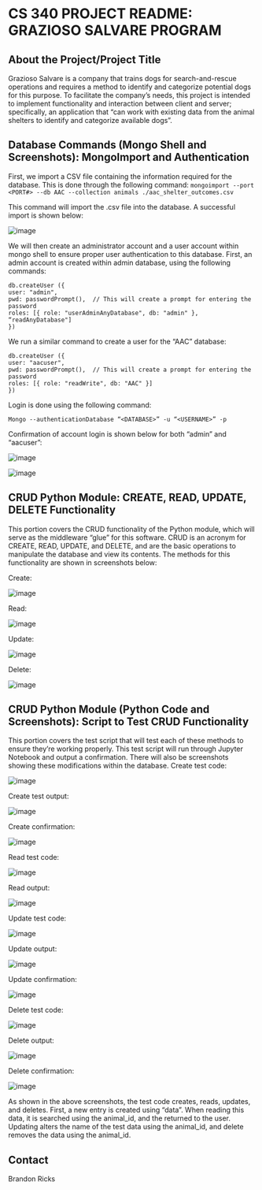 # CS 340 PROJECT README: GRAZIOSO SALVARE PROGRAM

## About the Project/Project Title
Grazioso Salvare is a company that trains dogs for search-and-rescue operations and requires a method to identify and categorize potential dogs for this purpose. To facilitate the company’s needs, this project is intended to implement functionality and interaction between client and server; specifically, an application that “can work with existing data from the animal shelters to identify and categorize available dogs”. 

## Database Commands (Mongo Shell and Screenshots): MongoImport and Authentication
First, we import a CSV file containing the information required for the database. This is done through the following command:
```mongoimport --port <PORT#> --db AAC --collection animals ./aac_shelter_outcomes.csv```

This command will import the .csv file into the database. A successful import is shown below:

![image](https://user-images.githubusercontent.com/79807877/129285096-c03c521c-2ed0-4d07-91e2-878bad9e8fc1.png)

We will then create an administrator account and a user account within mongo shell to ensure proper user authentication to this database. First, an admin account is created within admin database, using the following commands:

```use admin // This will change to the admin database
db.createUser ({ 
user: "admin",
pwd: passwordPrompt(),  // This will create a prompt for entering the password
roles: [{ role: "userAdminAnyDatabase", db: "admin" }, “readAnyDatabase"]
})
```

We run a similar command to create a user for the “AAC” database:

```use AAC // This will change to the proper database where you want the user
db.createUser ({ 
user: "aacuser",
pwd: passwordPrompt(),  // This will create a prompt for entering the password
roles: [{ role: "readWrite", db: "AAC" }]
})
```

Login is done using the following command:

```Mongo --authenticationDatabase “<DATABASE>” -u “<USERNAME>” -p```

Confirmation of account login is shown below for both “admin” and “aacuser”:
 
 ![image](https://user-images.githubusercontent.com/79807877/129285383-6bdd14ad-4034-459b-97c5-3dcfd608c928.png)

 ![image](https://user-images.githubusercontent.com/79807877/129285387-033018f2-19fa-487b-a503-c266d9960e9f.png)

## CRUD Python Module: CREATE, READ, UPDATE, DELETE Functionality
This portion covers the CRUD functionality of the Python module, which will serve as the middleware “glue” for this software. CRUD is an acronym for CREATE, READ, UPDATE, and DELETE, and are the basic operations to manipulate the database and view its contents. The methods for this functionality are shown in screenshots below:

Create:

 ![image](https://user-images.githubusercontent.com/79807877/129285434-f4fa33fa-636f-4bda-ac81-bc3619e54b28.png)

Read:

 ![image](https://user-images.githubusercontent.com/79807877/129285439-c79a433d-a0f1-4b77-af96-a1a383332d08.png)

Update:

 ![image](https://user-images.githubusercontent.com/79807877/129285445-da9b15fb-2c8d-4073-b478-d47a22e22fa9.png)

Delete:

 ![image](https://user-images.githubusercontent.com/79807877/129285448-d5d0362d-1ef5-4833-9ab5-7e0300796660.png)

## CRUD Python Module (Python Code and Screenshots): Script to Test CRUD Functionality
This portion covers the test script that will test each of these methods to ensure they’re working properly. This test script will run through Jupyter Notebook and output a confirmation. There will also be screenshots showing these modifications within the database. 
Create test code:

![image](https://user-images.githubusercontent.com/79807877/129285517-ac69422f-e734-4bec-b454-0edae902e691.png)
 
Create test output:

![image](https://user-images.githubusercontent.com/79807877/129285523-532e090b-fe5e-4469-95e2-81412965921c.png)
 
Create confirmation:

![image](https://user-images.githubusercontent.com/79807877/129285538-7b8f725e-8394-4c7d-87da-5c8117440fea.png)

Read test code:

![image](https://user-images.githubusercontent.com/79807877/129285552-b76a9cdf-b1c8-4ed4-87e5-2c579897e942.png)

Read output:

![image](https://user-images.githubusercontent.com/79807877/129285565-9d882423-55f4-461c-809e-c6dee154de19.png)

Update test code:

![image](https://user-images.githubusercontent.com/79807877/129285583-53b20cb5-410e-4fda-be43-fcf38df2793f.png)

Update output:

![image](https://user-images.githubusercontent.com/79807877/129285593-7019e409-b90c-40fd-b37a-08c54c2f6e1d.png)
 
Update confirmation:

![image](https://user-images.githubusercontent.com/79807877/129285605-fef7d571-c67f-4f17-87ba-e90da0de54e6.png)
 
Delete test code:

![image](https://user-images.githubusercontent.com/79807877/129285624-93a7923b-d66b-4cac-839f-2d57cd3b9ed8.png)

Delete output:

![image](https://user-images.githubusercontent.com/79807877/129285633-9b73c16e-7f99-4708-9395-61c9bd101ec0.png)

Delete confirmation:

![image](https://user-images.githubusercontent.com/79807877/129285642-64863ec6-7450-4966-92fb-daa86577d451.png)

As shown in the above screenshots, the test code creates, reads, updates, and deletes. First, a new entry is created using “data”. When reading this data, it is searched using the animal_id, and the returned to the user. Updating alters the name of the test data using the animal_id, and delete removes the data using the animal_id.

## Contact
Brandon Ricks



